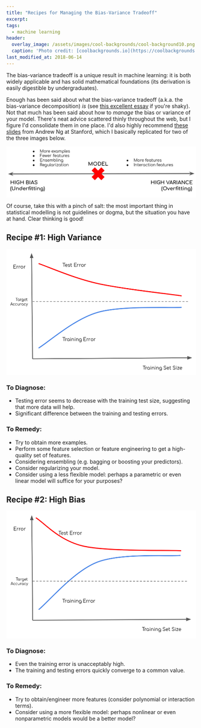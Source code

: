 ```yaml
---
title: "Recipes for Managing the Bias-Variance Tradeoff"
excerpt:
tags:
  - machine learning
header:
  overlay_image: /assets/images/cool-backgrounds/cool-background10.png
  caption: 'Photo credit: [coolbackgrounds.io](https://coolbackgrounds.io/)'
last_modified_at: 2018-06-14
---
```


The bias-variance tradeoff is a unique result in machine learning: it is both
widely applicable and has solid mathematical foundations (its derivation is
easily digestible by undergraduates).

Enough has been said about what the bias-variance tradeoff (a.k.a. the
bias-variance decomposition) _is_ (see
[this excellent essay](http://scott.fortmann-roe.com/docs/BiasVariance.html) if
you're shaky). Not that much has been said about how to _manage_ the bias or
variance of your model. There's neat advice scattered thinly throughout the web,
but I figure I'd consolidate them in one place. I'd also highly recommend [these
slides](http://cs229.stanford.edu/materials/ML-advice.pdf) from Andrew Ng at
Stanford, which I basically replicated for two of the three images below.

<img align="middle" src="https://raw.githubusercontent.com/eigenfoo/eigenfoo.xyz/master/assets/images/bias-variance.png">

Of course, take this with a pinch of salt: the most important thing in
statistical modelling is not guidelines or dogma, but the situation you have at
hand. Clear thinking is good!

## Recipe #1: High Variance

<img align="middle" src="https://raw.githubusercontent.com/eigenfoo/eigenfoo.xyz/master/assets/images/high-variance.png">

### To Diagnose:
- Testing error seems to decrease with the training test size, suggesting that
  more data will help.
- Significant difference between the training and testing errors.

### To Remedy:
- Try to obtain more examples.
- Perform some feature selection or feature engineering to get a high-quality
  set of features.
- Considering ensembling (e.g. bagging or boosting your predictors).
- Consider regularizing your model.
- Consider using a less flexible model: perhaps a parametric or even linear
  model will suffice for your purposes?

## Recipe #2: High Bias

<img align="middle" src="https://raw.githubusercontent.com/eigenfoo/eigenfoo.xyz/master/assets/images/high-bias.png">

### To Diagnose:
- Even the training error is unacceptably high.
- The training and testing errors quickly converge to a common value.

### To Remedy:
- Try to obtain/engineer more features (consider polynomial or interaction terms).
- Consider using a more flexible model: perhaps nonlinear or even nonparametric
  models would be a better model?
